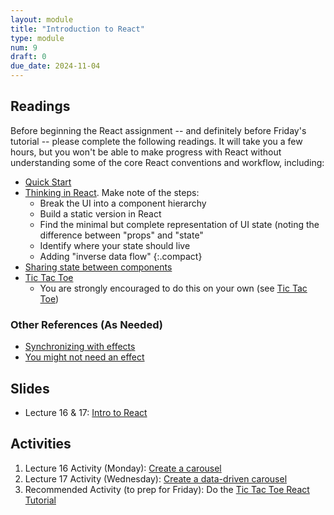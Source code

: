 ```yaml
---
layout: module
title: "Introduction to React"
type: module
num: 9
draft: 0
due_date: 2024-11-04
---
```


## Readings
Before beginning the React assignment -- and definitely before Friday's tutorial -- please complete the following readings. It will take you a few hours, but you won't be able to make progress with React without understanding some of the core React conventions and workflow, including:
* <a href="https://beta.reactjs.org/learn" target="_blank">Quick Start</a>
* <a href="https://beta.reactjs.org/learn/thinking-in-react" target="_blank">Thinking in React</a>. Make note of the steps:
    * Break the UI into a component hierarchy
    * Build a static version in React 
    * Find the minimal but complete representation of UI state (noting the difference between "props" and "state"
    * Identify where your state should live
    * Adding "inverse data flow"
    {:.compact}
* <a href="https://beta.reactjs.org/learn/sharing-state-between-components" target="_blank">Sharing state between components</a>
* <a href="https://beta.reactjs.org/learn/tutorial-tic-tac-toe" target="_blank">Tic Tac Toe</a>
    * You are strongly encouraged to do this on your own (see [Tic Tac Toe](../activities/react-get-started))

### Other References (As Needed)
* <a href="https://beta.reactjs.org/learn/synchronizing-with-effects" target="_blank">Synchronizing with effects</a>
* <a href="https://beta.reactjs.org/learn/you-might-not-need-an-effect" target="_blank">You might not need an effect</a>



## Slides
* Lecture 16 & 17: <a href="https://docs.google.com/presentation/d/17WnHEdeudoutBsMn1hY4tht3J8CdXyiEpOa2G4N5pRo/edit?usp=sharing" target="_blank">Intro to React</a>

## Activities

1. Lecture 16 Activity (Monday): [Create a carousel](../activities/react-intro-carousel-gallery)
1. Lecture 17 Activity (Wednesday): [Create a data-driven carousel](../activities/react-carousel-gallery-from-server)
1. Recommended Activity (to prep for Friday): Do the [Tic Tac Toe React Tutorial](../activities/react-get-started)